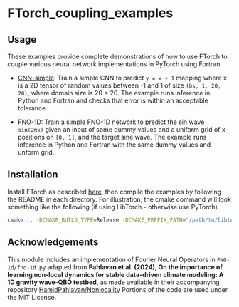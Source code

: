 # FTorch_coupling_examples

## Usage
These examples provide complete demonstrations of how to use FTorch to couple various neural network implementations in PyTorch using Fortran. 

- [CNN-simple](CNN-simple): Train a simple CNN to predict `y = x + 1` mapping where x is a 2D tensor of random values between -1 and 1 of size `(bs, 1, 20, 20)`, where domain size is 20 * 20. The example runs inference in Python and Fortran and checks that error is within an acceptable tolerance. 

- [FNO-1D](FNO-1D): Train a simple FNO-1D network to predict the sin wave `sin(2πx)` given an input of some dummy values and a uniform grid of x-positions on `[0, 1]`, and the target sine wave. The example runs inference in Python and Fortran with the same dummy values and unform grid. 

## Installation

Install FTorch as described [here](https://github.com/Cambridge-ICCS/FTorch), then compile the examples by following the README in each directory. For illustration, the cmake command will look something like the following (if using LibTorch - otherwise use PyTorch).

```bash
cmake .. -DCMAKE_BUILD_TYPE=Release -DCMAKE_PREFIX_PATH="/path/to/libtorch/share/cmake/Torch/;/path/to/FTorch/lib/cmake/FTorch/"
```

## Acknowledgements
This module includes an implementation of Fourier Neural Operators in `FNO-1d/fno-1d.py` adapted from **Pahlavan et al. (2024), On the importance of learning non-local dynamics for stable data-driven climate modeling: A 1D gravity wave-QBO testbed**, as made available in their accompanying repository [HamidPahlavan/Nonlocality](https://github.com/HamidPahlavan/Nonlocality/tree/main) Portions of the code are used under the MIT License. 

